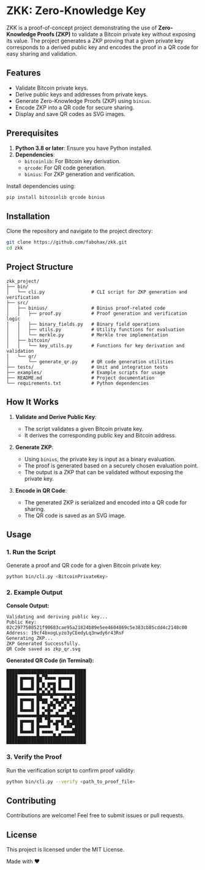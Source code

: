 # ZKK: Zero-Knowledge Key

ZKK is a proof-of-concept project demonstrating the use of **Zero-Knowledge Proofs (ZKP)** to validate a Bitcoin private key without exposing its value. The project generates a ZKP proving that a given private key corresponds to a derived public key and encodes the proof in a QR code for easy sharing and validation.

## Features

- Validate Bitcoin private keys.
- Derive public keys and addresses from private keys.
- Generate Zero-Knowledge Proofs (ZKP) using `binius`.
- Encode ZKP into a QR code for secure sharing.
- Display and save QR codes as SVG images.

## Prerequisites

1. **Python 3.8 or later**: Ensure you have Python installed.
2. **Dependencies**:
   - `bitcoinlib`: For Bitcoin key derivation.
   - `qrcode`: For QR code generation.
   - `binius`: For ZKP generation and verification.

Install dependencies using:
```bash
pip install bitcoinlib qrcode binius
```

## Installation

Clone the repository and navigate to the project directory:
```bash
git clone https://github.com/fabohax/zkk.git
cd zkk
```

## Project Structure

```
zkk_project/
├── bin/
│   └── cli.py                 # CLI script for ZKP generation and verification
├── src/
│   ├── binius/                # Binius proof-related code
│   │   ├── proof.py           # Proof generation and verification logic
│   │   ├── binary_fields.py   # Binary field operations
│   │   ├── utils.py           # Utility functions for evaluation
│   │   └── merkle.py          # Merkle tree implementation
│   ├── bitcoin/
│   │   └── key_utils.py       # Functions for key derivation and validation
│   └── qr/
│       └── generate_qr.py     # QR code generation utilities
├── tests/                     # Unit and integration tests
├── examples/                  # Example scripts for usage
├── README.md                  # Project documentation
└── requirements.txt           # Python dependencies
```

## How It Works

1. **Validate and Derive Public Key**:
   - The script validates a given Bitcoin private key.
   - It derives the corresponding public key and Bitcoin address.

2. **Generate ZKP**:
   - Using `binius`, the private key is input as a binary evaluation.
   - The proof is generated based on a securely chosen evaluation point.
   - The output is a ZKP that can be validated without exposing the private key.

3. **Encode in QR Code**:
   - The generated ZKP is serialized and encoded into a QR code for sharing.
   - The QR code is saved as an SVG image.

## Usage

### 1. Run the Script
Generate a proof and QR code for a given Bitcoin private key:
```bash
python bin/cli.py <BitcoinPrivateKey>
```

### 2. Example Output
**Console Output:**
```
Validating and deriving public key...
Public Key: 02c2977508521f90683cae95a21824b89e5ee4604869c5e383cb85cdd4c2148c00
Address: 19cf4bxogLyzo3yCEedyLq3nwdy6r43RsF
Generating ZKP...
ZKP Generated Successfully.
QR Code saved as zkp_qr.svg
```

**Generated QR Code (in Terminal):**
```
█████████████████████████████
████ ▄▄▄▄▄ █▄▀█▄▄▄ ▄▄▄▄▄ ████
████ █   █ █▀▄ ▄▄▄ █   █ ████
████ █▄▄▄█ █▄▀▄▀▄█ █▄▄▄█ ████
████▄▄▄▄▄▄▄█▄█▄█▄█▄▄▄▄▄▄▄████
████ ▄▄▄▄▄ ██▄▄ ▀▄▄ ▄█▄█▄████
████ █   █ █ ▀▀▄█▄▀█▀▄▀▄ ████
████ █▄▄▄█ █ ▀▄█▄▀ ▄█▀ ▄█████
████▄▄▄▄▄▄▄█▄█▄█▄▄█▄▄▄██▄████
████ ▄▄▄▄▄ ██ ▀█▄ ▄▄█ ▄▀█████
████ █   █ █▄▄▄█ ▀█ ▀▄██▀████
████ █▄▄▄█ █ ▄▄▄▄ ▀ ▄▄▄▄█████
████▄▄▄▄▄▄▄█▄▄▄▄▄█▄█▄▄▄▄▄████
█████████████████████████████
```

### 3. Verify the Proof
Run the verification script to confirm proof validity:
```bash
python bin/cli.py --verify <path_to_proof_file>
```

## Contributing

Contributions are welcome! Feel free to submit issues or pull requests.

## License

This project is licensed under the MIT License.

Made with ❤️ 


